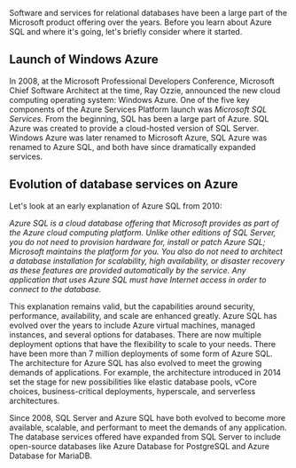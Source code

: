 Software and services for relational databases have been a large part of the Microsoft product offering over the years. Before you learn about Azure SQL and where it's going, let's briefly consider where it started.

## Launch of Windows Azure

In 2008, at the Microsoft Professional Developers Conference, Microsoft Chief Software Architect at the time, Ray Ozzie, announced the new cloud computing operating system: Windows Azure. One of the five key components of the Azure Services Platform launch was *Microsoft SQL Services*. From the beginning, SQL has been a large part of Azure. SQL Azure was created to provide a cloud-hosted version of SQL Server. Windows Azure was later renamed to Microsoft Azure, SQL Azure was renamed to Azure SQL, and both have since dramatically expanded services.

## Evolution of database services on Azure

Let's look at an early explanation of Azure SQL from 2010:

*Azure SQL is a cloud database offering that Microsoft provides as part of the Azure cloud computing platform. Unlike other editions of SQL Server, you do not need to provision hardware for, install or patch Azure SQL; Microsoft maintains the platform for you. You also do not need to architect a database installation for scalability, high availability, or disaster recovery as these features are provided automatically by the service. Any application that uses Azure SQL must have Internet access in order to connect to the database.*

This explanation remains valid, but the capabilities around security, performance, availability, and scale are enhanced greatly. Azure SQL has evolved over the years to include Azure virtual machines, managed instances, and several options for databases. There are now multiple deployment options that have the flexibility to scale to your needs. There have been more than 7 million deployments of some form of Azure SQL. The architecture for Azure SQL has also evolved to meet the growing demands of applications. For example, the architecture introduced in 2014 set the stage for new possibilities like elastic database pools, vCore choices, business-critical deployments, hyperscale, and serverless architectures.

Since 2008, SQL Server and Azure SQL have both evolved to become more available, scalable, and performant to meet the demands of any application. The database services offered have expanded from SQL Server to include open-source databases like Azure Database for PostgreSQL and Azure Database for MariaDB.
